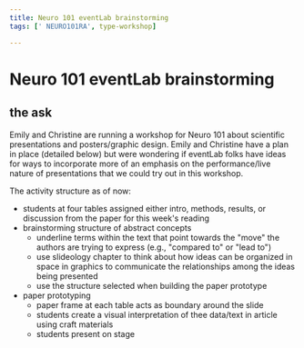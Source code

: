 ```yaml
---
title: Neuro 101 eventLab brainstorming
tags: [' NEURO101RA', type-workshop]

---
```


# Neuro 101 eventLab brainstorming

## the ask
Emily and Christine are running a workshop for Neuro 101 about scientific presentations and posters/graphic design. Emily and Christine have a plan in place (detailed below) but were wondering if eventLab folks have ideas for ways to incorporate more of an emphasis on the performance/live nature of presentations that we could try out in this workshop.

The activity structure as of now:
* students at four tables assigned either intro, methods, results, or discussion from the paper for this week's reading
* brainstorming structure of abstract concepts
    * underline terms within the text that point towards the "move" the authors are trying to express (e.g., "compared to" or "lead to")
    * use slideology chapter to think about how ideas can be organized in space in graphics to communicate the relationships among the ideas being presented
    * use the structure selected when building the paper prototype
* paper prototyping
    * paper frame at each table acts as boundary around the slide
    * students create a visual interpretation of thee data/text in article using craft materials
    * students present on stage

